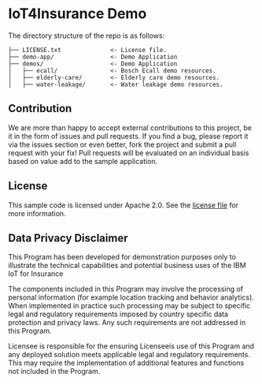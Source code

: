 # IoT4Insurance Demo

The directory structure of the repo is as follows:
```
├── LICENSE.txt              <- License file.
├── demo-app/                <- Demo Application
├── demos/                   <- Demo Application
│   ├── ecall/               <- Bosch Ecall demo resources.
│   ├── elderly-care/        <- Elderly care demo resources.
│   ├── water-leakage/       <- Water leakage demo resources.
```



## Contribution

We are more than happy to accept external contributions to this project, be it in the form of issues and pull requests. If you find a bug, please report it via the issues section or even better, fork the project and submit a pull request with your fix! Pull requests will be evaluated on an individual basis based on value add to the sample application.

## License

This sample code is licensed under Apache 2.0. See the [license file](License.txt) for more information.


## Data Privacy Disclaimer

This Program has been developed for demonstration purposes only to illustrate the technical capabilities and potential business uses of the IBM IoT for Insurance

The components included in this Program may involve the processing of personal information (for example location tracking and behavior analytics). When implemented in practice such processing may be subject to specific legal and regulatory requirements imposed by country specific data protection and privacy laws. Any such requirements are not addressed in this Program.

Licensee is responsible for the ensuring Licenseeís use of this Program and any deployed solution meets applicable legal and regulatory requirements. This may require the implementation of additional features and functions not included in the Program.
